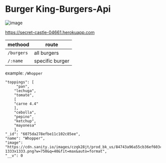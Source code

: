 # Burger King-Burgers-Api

![image](https://user-images.githubusercontent.com/64815326/114615713-62a83280-9c7c-11eb-9718-71b596df039d.png)

https://secret-castle-04661.herokuapp.com

| methood| route |
| ------------- | ------------- |
| `/burgers`  | all burgers  |
| `/:name`  | specific burger |

example:
`/Whopper`

```
"toppings": [
     "pan",
    "lechuga",
    "tomate",
    [
    "carne 4.4"
    ],
    "cebolla",
    "pepino",
    "ketchup",
    "mayonesa"
    ],
"_id": "6075da278efbe11c102c85ee",
"name": "Whopper",
"image": "https://cdn.sanity.io/images/czqk28jt/prod_bk_us/84743a96a55cb36ef603c512d5b97c9141c40a33-1333x1333.png?w=750&q=40&fit=max&auto=format",
"__v": 0
```
